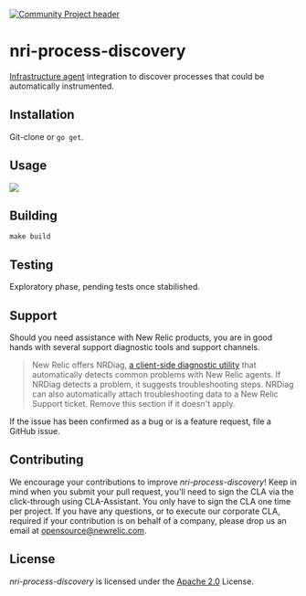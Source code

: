 [![Community Project header](https://github.com/newrelic/opensource-website/raw/master/src/images/categories/Community_Project.png)](https://opensource.newrelic.com/oss-category/#community-project)

# nri-process-discovery

[Infrastructure agent](https://github.com/newrelic/infrastructure-agent/) integration to discover processes that could be automatically instrumented.

## Installation

Git-clone or `go get`.

## Usage

![](http://www.plantuml.com/plantuml/proxy?cache=no&src=https://raw.githubusercontent.com/newrelic/nri-process-discovery/main/docs/sequence.plantuml?token=AAJ5S5GO2DM2ROPZQUA63B27VVU5Y)

## Building

`make build`

## Testing

Exploratory phase, pending tests once stabilished.

## Support

Should you need assistance with New Relic products, you are in good hands with several support diagnostic tools and support channels.

>New Relic offers NRDiag, [a client-side diagnostic utility](https://docs.newrelic.com/docs/using-new-relic/cross-product-functions/troubleshooting/new-relic-diagnostics) that automatically detects common problems with New Relic agents. If NRDiag detects a problem, it suggests troubleshooting steps. NRDiag can also automatically attach troubleshooting data to a New Relic Support ticket. Remove this section if it doesn't apply.

If the issue has been confirmed as a bug or is a feature request, file a GitHub issue.

## Contributing

We encourage your contributions to improve *nri-process-discovery*! Keep in mind when you submit your pull request, you'll need to sign the CLA via the click-through using CLA-Assistant. You only have to sign the CLA one time per project.
If you have any questions, or to execute our corporate CLA, required if your contribution is on behalf of a company,  please drop us an email at opensource@newrelic.com.

## License
*nri-process-discovery* is licensed under the [Apache 2.0](http://apache.org/licenses/LICENSE-2.0.txt) License.

